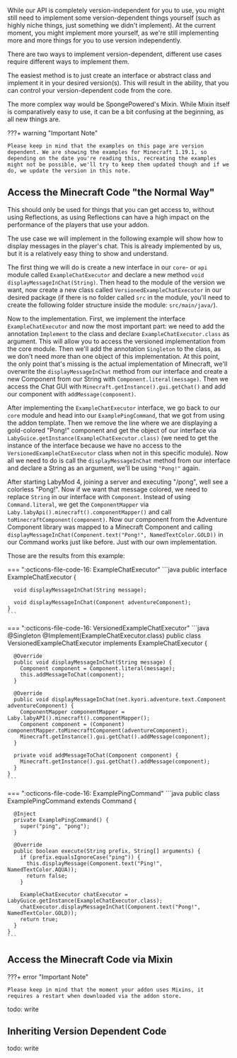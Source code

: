 While our API is completely version-independent for you to use, you might still need to implement some version-dependent things yourself (such as highly niche things, just something we didn't implement). At the current moment, you might implement more yourself, as we're still implementing more and more things for you to use version independently.

There are two ways to implement version-dependent, different use cases require different ways to implement them.

The easiest method is to just create an interface or abstract class and implement it in your desired version(s). This will result in the ability, that you can control your version-dependent code from the core. 

The more complex way would be SpongePowered's Mixin. While Mixin itself is comparatively easy to use, it can be a bit confusing at the beginning, as all new things are.

???+ warning "Important Note"

    Please keep in mind that the examples on this page are version dependent. We are showing the examples for Minecraft 1.19.1, so depending on the date you're reading this, recreating the examples might not be possible, we'll try to keep them updated though and if we do, we update the version in this note.

## Access the Minecraft Code "the Normal Way"

This should only be used for things that you can get access to, without using Reflections, as using Reflections can have a high impact on the performance of the players that use your addon. 

The use case we will implement in the following example will show how to display messages in the player's chat. This is already implemented by us, but it is a relatively easy thing to show and understand.

The first thing we will do is create a new interface in our `core`- or `api` module called `ExampleChatExecutor` and declare a new method `void displayMessageInChat(String)`. Then head to the module of the version we want, now create a new class called `VersionedExampleChatExecutor` in our desired package (if there is no folder called `src` in the module, you'll need to create the following folder structure inside the module: `src/main/java/`). 

Now to the implementation. First, we implement the interface `ExampleChatExecutor` and now the most important part: we need to add the annotation `Implement` to the class and declare `ExampleChatExecutor.class` as argument. This will allow you to access the versioned implementation from the core module. Then we'll add the annotation `Singleton` to the class, as we don't need more than one object of this implementation. At this point, the only point that's missing is the actual implementation of Minecraft, we'll overwrite the `displayMessageInChat` method from our interface and create a new Component from our String with `Component.literal(message)`. Then we access the Chat GUI with `Minecraft.getInstance().gui.getChat()` and add our component with `addMessage(component)`. 

After implementing the `ExampleChatExecutor` interface, we go back to our `core` module and head into our `ExamplePingCommand`, that we got from using the addon template. Then we remove the line where we are displaying a gold-colored "Pong!" component and get the object of our interface via `LabyGuice.getInstance(ExampleChatExecutor.class)` (we need to get the instance of the interface because we have no access to the `VersionedExampleChatExecutor` class when not in this specific module). Now all we need to do is call the `displayMessageInChat` method from our interface and declare a String as an argument, we'll be using `"Pong!"` again.

After starting LabyMod 4, joining a server and executing "/pong", well see a colorless "Pong!". Now if we want that message colored, we need to replace `String` in our interface with `Component`. Instead of using `Command.literal`, we get the `ComponentMapper` via `Laby.labyApi().minecraft().componentMapper()` and call `toMinecraftComponent(component)`. Now our component from the Adventure Component library was mapped to a Minecraft Component and calling `displayMessageInChat(Component.text("Pong!", NamedTextColor.GOLD))` in our Command works just like before. Just with our own implementation.

Those are the results from this example:

=== ":octicons-file-code-16: ExampleChatExecutor"
    ```java
    public interface ExampleChatExecutor {
    
      void displayMessageInChat(String message);
    
      void displayMessageInChat(Component adventureComponent);
    }
    ```

=== ":octicons-file-code-16: VersionedExampleChatExecutor"
    ```java
    @Singleton
    @Implement(ExampleChatExecutor.class)
    public class VersionedExampleChatExecutor implements ExampleChatExecutor {

      @Override
      public void displayMessageInChat(String message) {
        Component component = Component.literal(message);
        this.addMessageToChat(component);
      }

      @Override
      public void displayMessageInChat(net.kyori.adventure.text.Component adventureComponent) {
        ComponentMapper componentMapper = Laby.labyAPI().minecraft().componentMapper();
        Component component = (Component) componentMapper.toMinecraftComponent(adventureComponent);
        Minecraft.getInstance().gui.getChat().addMessage(component);
      }

      private void addMessageToChat(Component component) {
        Minecraft.getInstance().gui.getChat().addMessage(component);
      }
    }
    ```

=== ":octicons-file-code-16: ExamplePingCommand"
    ```java
    public class ExamplePingCommand extends Command {

      @Inject
      private ExamplePingCommand() {
        super("ping", "pong");
      }

      @Override
      public boolean execute(String prefix, String[] arguments) {
        if (prefix.equalsIgnoreCase("ping")) {
          this.displayMessage(Component.text("Ping!", NamedTextColor.AQUA));
          return false;
        }

        ExampleChatExecutor chatExecutor = LabyGuice.getInstance(ExampleChatExecutor.class);
        chatExecutor.displayMessageInChat(Component.text("Pong!", NamedTextColor.GOLD));
        return true;
      }
    }
    ```

## Access the Minecraft Code via Mixin

???+ error "Important Note"

    Please keep in mind that the moment your addon uses Mixins, it requires a restart when downloaded via the addon store.

todo: write

## Inheriting Version Dependent Code

todo: write